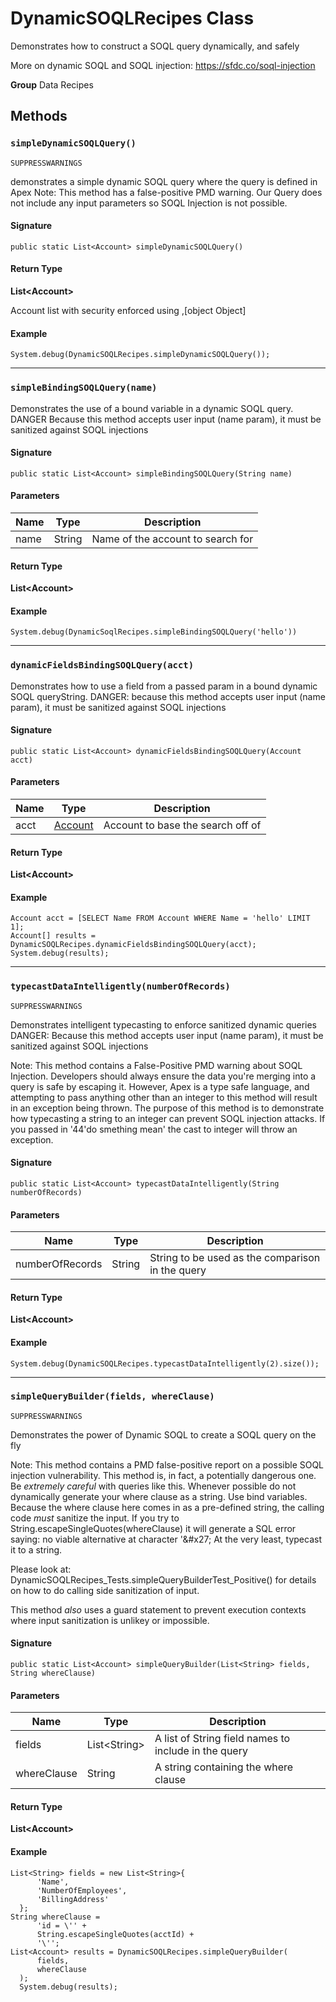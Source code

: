 # DynamicSOQLRecipes Class

Demonstrates how to construct a SOQL query dynamically, and 
safely 
 
More on dynamic SOQL and SOQL injection: 
https://sfdc.co/soql-injection

**Group** Data Recipes

## Methods
### `simpleDynamicSOQLQuery()`

`SUPPRESSWARNINGS`

demonstrates a simple dynamic SOQL query where the query is 
defined in Apex 
Note: This method has a false-positive PMD warning. Our Query 
does not include any input parameters so SOQL Injection is not possible.

#### Signature
```apex
public static List<Account> simpleDynamicSOQLQuery()
```

#### Return Type
**List&lt;Account&gt;**

Account list with security enforced using ,[object Object]

#### Example
```apex
System.debug(DynamicSOQLRecipes.simpleDynamicSOQLQuery());
```

---

### `simpleBindingSOQLQuery(name)`

Demonstrates the use of a bound variable in a dynamic SOQL 
query. DANGER Because this method accepts user input (name param), it 
must be sanitized against SOQL injections

#### Signature
```apex
public static List<Account> simpleBindingSOQLQuery(String name)
```

#### Parameters
| Name | Type | Description |
|------|------|-------------|
| name | String | Name of the account to search for |

#### Return Type
**List&lt;Account&gt;**

#### Example
```apex
System.debug(DynamicSoqlRecipes.simpleBindingSOQLQuery('hello'))
```

---

### `dynamicFieldsBindingSOQLQuery(acct)`

Demonstrates how to use a field from a passed param in a 
bound dynamic SOQL queryString. DANGER: because this method accepts user 
input (name param), it must be sanitized against SOQL injections

#### Signature
```apex
public static List<Account> dynamicFieldsBindingSOQLQuery(Account acct)
```

#### Parameters
| Name | Type | Description |
|------|------|-------------|
| acct | [Account](https://github.com/trailheadapps/apex-recipes/wiki/Account) | Account to base the search off of |

#### Return Type
**List&lt;Account&gt;**

#### Example
```apex
Account acct = [SELECT Name FROM Account WHERE Name = 'hello' LIMIT 1];
Account[] results = DynamicSOQLRecipes.dynamicFieldsBindingSOQLQuery(acct);
System.debug(results);
```

---

### `typecastDataIntelligently(numberOfRecords)`

`SUPPRESSWARNINGS`

Demonstrates intelligent typecasting to enforce sanitized 
dynamic queries DANGER: Because this method accepts user input 
(name param), it must be sanitized against SOQL injections 
 
Note: This method contains a False-Positive PMD warning about SOQL 
Injection. Developers should always ensure the data you&#x27;re merging into a 
query is safe by escaping it. However, Apex is a type safe language, and 
attempting to pass anything other than an integer to this method will 
result in an exception being thrown. The purpose of this method is to 
demonstrate how typecasting a string to an integer can prevent SOQL 
injection attacks. If you passed in &#x27;44&#x27;do smething mean&#x27; the cast to 
integer will throw an exception.

#### Signature
```apex
public static List<Account> typecastDataIntelligently(String numberOfRecords)
```

#### Parameters
| Name | Type | Description |
|------|------|-------------|
| numberOfRecords | String | String to be used as the comparison in the query |

#### Return Type
**List&lt;Account&gt;**

#### Example
```apex
System.debug(DynamicSOQLRecipes.typecastDataIntelligently(2).size());
```

---

### `simpleQueryBuilder(fields, whereClause)`

`SUPPRESSWARNINGS`

Demonstrates the power of Dynamic SOQL to create a SOQL 
query on the fly 
 
Note: This method contains a PMD false-positive report on a possible 
SOQL injection vulnerability. This method is, in fact, a potentially 
dangerous one. Be *extremely careful* with queries like this. 
Whenever possible do not dynamically generate your 
where clause as a string. Use bind variables. 
Because the where clause here comes in as a pre-defined 
string, the calling code *must* sanitize the input. 
If you try to String.escapeSingleQuotes(whereClause) it will 
generate a SQL error saying: no viable alternative at character &#x27;\&#x27; 
At the very least, typecast it to a string. 
 
Please look at: 
DynamicSOQLRecipes_Tests.simpleQueryBuilderTest_Positive() 
for details on how to do calling side sanitization of input. 
 
This method *also* uses a guard statement to prevent execution 
contexts where input sanitization is unlikey or impossible.

#### Signature
```apex
public static List<Account> simpleQueryBuilder(List<String> fields, String whereClause)
```

#### Parameters
| Name | Type | Description |
|------|------|-------------|
| fields | List&lt;String&gt; | A list of String field names to include in the query |
| whereClause | String | A string containing the where clause |

#### Return Type
**List&lt;Account&gt;**

#### Example
```apex
List<String> fields = new List<String>{
      'Name',
      'NumberOfEmployees',
      'BillingAddress'
  };
String whereClause =
      'id = \'' +
      String.escapeSingleQuotes(acctId) +
      '\'';
List<Account> results = DynamicSOQLRecipes.simpleQueryBuilder(
      fields,
      whereClause
  );
  System.debug(results);
```